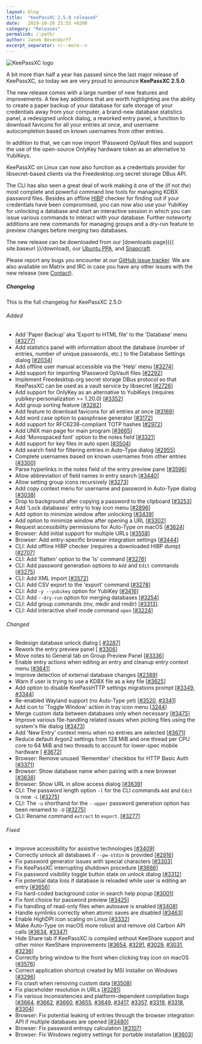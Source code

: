 ```yaml
---
layout: blog
title:  "KeePassXC 2.5.0 released"
date:   2019-10-26 23:55 +0200
category: "Releases"
permalink: /:path/
author: Janek Bevendorff
excerpt_separator: <!--more-->
---
```


<div class="blog-teaser-img">
<img src="{{ site.baseurl }}/logo.png" alt="KeePassXC logo">
</div>

A bit more than half a year has passed since the last major release of KeePassXC, so today we
are very proud to announce **KeePassXC 2.5.0**.

The new release comes with a large number of new features and improvements. A few key additions
that are worth highlighting are the ability to create a paper backup of your database for safe
storage of your credentials away from your computer, a brand-new database statistics panel, a redesigned
unlock dialog, a reworked entry panel, a function to download favicons for all your entries at once,
and username autocompletion based on known usernames from other entries.

<!--more-->

In addition to that, we can now import 1Password OpVault files and support the use
of the open-source OnlyKey hardware token as an alternative to YubiKeys.

KeePassXC on Linux can now also function as a credentials provider for libsecret-based clients
via the Freedesktop.org secret storage DBus API.

The CLI has also seen a great deal of work making it one of the (if not *the*) most complete and powerful
command line tools for managing KDBX password files. Besides an offline [HIBP](https://haveibeenpwned.com/)
checker for finding out if your credentials have been compromised, you can now also use
your YubiKey for unlocking a database and start an interactive session in which you can issue
various commands to interact with your database. Further noteworty additions are new commands for
managing groups and a dry-run feature to preview changes before merging two databases.


The new release can be downloaded from our
[downloads page]({{ site.baseurl }}/download), our
[Ubuntu PPA](https://launchpad.net/~phoerious/+archive/ubuntu/keepassxc/),
and [Snapcraft](https://snapcraft.io/keepassxc/).

Please report any bugs you encounter at our [GitHub issue tracker](https://github.com/keepassxreboot/keepassxc/issues).
We are also available on Matrix and IRC in case you have any other issues with the new release
(see [Contact](/team/#contact)).

<h5 id="changelog" style="clear: left">Changelog</h5>

This is the full changelog for KeePassXC 2.5.0:

<h6>Added</h6>

- Add 'Paper Backup' aka 'Export to HTML file' to the 'Database' menu [[#3277](https://github.com/keepassxreboot/keepassxc/pull/3277)]
- Add statistics panel with information about the database (number of entries, number of unique passwords, etc.) to the Database Settings dialog [[#2034](https://github.com/keepassxreboot/keepassxc/issues/2034)]
- Add offline user manual accessible via the 'Help' menu [[#3274](https://github.com/keepassxreboot/keepassxc/issues/3274)]
- Add support for importing 1Password OpVault files [[#2292](https://github.com/keepassxreboot/keepassxc/issues/2292)]
- Implement Freedesktop.org secret storage DBus protocol so that KeePassXC can be used as a vault service by libsecret [[#2726](https://github.com/keepassxreboot/keepassxc/issues/2726)]
- Add support for OnlyKey as an alternative to YubiKeys (requires yubikey-personalization >= 1.20.0) [[#3352](https://github.com/keepassxreboot/keepassxc/issues/3352)]
- Add group sorting feature [[#3282](https://github.com/keepassxreboot/keepassxc/issues/3282)]
- Add feature to download favicons for all entries at once [[#3169](https://github.com/keepassxreboot/keepassxc/issues/3169)]
- Add word case option to passphrase generator [[#3172](https://github.com/keepassxreboot/keepassxc/issues/3172)]
- Add support for RFC6238-compliant TOTP hashes [[#2972](https://github.com/keepassxreboot/keepassxc/issues/2972)]
- Add UNIX man page for main program [[#3665](https://github.com/keepassxreboot/keepassxc/issues/3665)]
- Add 'Monospaced font' option to the notes field [[#3321](https://github.com/keepassxreboot/keepassxc/issues/3321)]
- Add support for key files in auto open [[#3504](https://github.com/keepassxreboot/keepassxc/issues/3504)]
- Add search field for filtering entries in Auto-Type dialog [[#2955](https://github.com/keepassxreboot/keepassxc/issues/2955)]
- Complete usernames based on known usernames from other entries [[#3300](https://github.com/keepassxreboot/keepassxc/issues/3300)]
- Parse hyperlinks in the notes field of the entry preview pane [[#3596](https://github.com/keepassxreboot/keepassxc/issues/3596)]
- Allow abbreviation of field names in entry search [[#3440](https://github.com/keepassxreboot/keepassxc/issues/3440)]
- Allow setting group icons recursively [[#3273](https://github.com/keepassxreboot/keepassxc/issues/3273)]
- Add copy context menu for username and password in Auto-Type dialog [[#3038](https://github.com/keepassxreboot/keepassxc/issues/3038)]
- Drop to background after copying a password to the clipboard [[#3253](https://github.com/keepassxreboot/keepassxc/issues/3253)]
- Add 'Lock databases' entry to tray icon menu [[#2896](https://github.com/keepassxreboot/keepassxc/issues/2896)]
- Add option to minimize window after unlocking [[#3439](https://github.com/keepassxreboot/keepassxc/issues/3439)]
- Add option to minimize window after opening a URL [[#3302](https://github.com/keepassxreboot/keepassxc/issues/3302)]
- Request accessibility permissions for Auto-Type on macOS [[#3624](https://github.com/keepassxreboot/keepassxc/issues/3624)]
- Browser: Add initial support for multiple URLs [[#3558](https://github.com/keepassxreboot/keepassxc/issues/3558)]
- Browser: Add entry-specific browser integration settings [[#3444](https://github.com/keepassxreboot/keepassxc/issues/3444)]
- CLI: Add offline HIBP checker (requires a downloaded HIBP dump) [[#2707](https://github.com/keepassxreboot/keepassxc/issues/2707)]
- CLI: Add 'flatten' option to the 'ls' command [[#3276](https://github.com/keepassxreboot/keepassxc/issues/3276)]
- CLI: Add password generation options to `Add` and `Edit` commands [[#3275](https://github.com/keepassxreboot/keepassxc/issues/3275)]
- CLI: Add XML import [[#3572](https://github.com/keepassxreboot/keepassxc/issues/3572)]
- CLI: Add CSV export to the 'export' command [[#3278](https://github.com/keepassxreboot/keepassxc/issues/3278)]
- CLI: Add `-y --yubikey` option for YubiKey [[#3416](https://github.com/keepassxreboot/keepassxc/issues/3416)]
- CLI: Add `--dry-run` option for merging databases [[#3254](https://github.com/keepassxreboot/keepassxc/issues/3254)]
- CLI: Add group commands (mv, mkdir and rmdir) [[#3313](https://github.com/keepassxreboot/keepassxc/issues/3313)].
- CLI: Add interactive shell mode command `open` [[#3224](https://github.com/keepassxreboot/keepassxc/issues/3224)]

<h6>Changed</h6>

- Redesign database unlock dialog [ [#3287](https://github.com/keepassxreboot/keepassxc/issues/3287)]
- Rework the entry preview panel [ [#3306](https://github.com/keepassxreboot/keepassxc/issues/3306)]
- Move notes to General tab on Group Preview Panel [[#3336](https://github.com/keepassxreboot/keepassxc/issues/3336)]
- Enable entry actions when editing an entry and cleanup entry context menu  [[#3641](https://github.com/keepassxreboot/keepassxc/issues/3641)]
- Improve detection of external database changes  [[#2389](https://github.com/keepassxreboot/keepassxc/issues/2389)]
- Warn if user is trying to use a KDBX file as a key file [[#3625](https://github.com/keepassxreboot/keepassxc/issues/3625)]
- Add option to disable KeePassHTTP settings migrations prompt [[#3349](https://github.com/keepassxreboot/keepassxc/issues/3349), [#3344](https://github.com/keepassxreboot/keepassxc/issues/3344)]
- Re-enabled Wayland support (no Auto-Type yet) [[#3520](https://github.com/keepassxreboot/keepassxc/issues/3520), [#3341](https://github.com/keepassxreboot/keepassxc/issues/3341)]
- Add icon to 'Toggle Window' action in tray icon menu [[3244](https://github.com/keepassxreboot/keepassxc/issues/3244)]
- Merge custom data between databases only when necessary [[#3475](https://github.com/keepassxreboot/keepassxc/issues/3475)]
- Improve various file-handling related issues when picking files using the system's file dialog [[#3473](https://github.com/keepassxreboot/keepassxc/issues/3473)]
- Add 'New Entry' context menu when no entries are selected [[#3671](https://github.com/keepassxreboot/keepassxc/issues/3671)]
- Reduce default Argon2 settings from 128 MiB and one thread per CPU core to 64 MiB and two threads to account for lower-spec mobile hardware [ [#3672](https://github.com/keepassxreboot/keepassxc/issues/3672)]
- Browser: Remove unused 'Remember' checkbox for HTTP Basic Auth [[#3371](https://github.com/keepassxreboot/keepassxc/issues/3371)]
- Browser: Show database name when pairing with a new browser [[#3638](https://github.com/keepassxreboot/keepassxc/issues/3638)]
- Browser: Show URL in allow access dialog [[#3639](https://github.com/keepassxreboot/keepassxc/issues/3639)]
- CLI: The password length option `-l` for the CLI commands `Add` and `Edit` is now `-L` [[#3275](https://github.com/keepassxreboot/keepassxc/issues/3275)]
- CLI: The `-u` shorthand for the `--upper` password generation option has been renamed to `-U` [[#3275](https://github.com/keepassxreboot/keepassxc/issues/3275)]
- CLI: Rename command `extract` to `export`. [[#3277](https://github.com/keepassxreboot/keepassxc/issues/3277)]

<h6>Fixed</h6>

- Improve accessibility for assistive technologies [[#3409](https://github.com/keepassxreboot/keepassxc/issues/3409)]
- Correctly unlock all databases if `--pw-stdin` is provided [[#2916](https://github.com/keepassxreboot/keepassxc/issues/2916)]
- Fix password generator issues with special characters [[#3303](https://github.com/keepassxreboot/keepassxc/issues/3303)]
- Fix KeePassXC interrupting shutdown procedure [[#3666](https://github.com/keepassxreboot/keepassxc/issues/3666)]
- Fix password visibility toggle button state on unlock dialog [[#3312](https://github.com/keepassxreboot/keepassxc/issues/3312)]
- Fix potential data loss if database is reloaded while user is editing an entry [[#3656](https://github.com/keepassxreboot/keepassxc/issues/3656)]
- Fix hard-coded background color in search help popup [[#3001](https://github.com/keepassxreboot/keepassxc/issues/3001)]
- Fix font choice for password preview [[#3425](https://github.com/keepassxreboot/keepassxc/issues/3425)]
- Fix handling of read-only files when autosave is enabled [[#3408](https://github.com/keepassxreboot/keepassxc/issues/3408)]
- Handle symlinks correctly when atomic saves are disabled [[#3463](https://github.com/keepassxreboot/keepassxc/issues/3463)]
- Enable HighDPI icon scaling on Linux [[#3332](https://github.com/keepassxreboot/keepassxc/issues/3332)]
- Make Auto-Type on macOS more robust and remove old Carbon API calls [[#3634](https://github.com/keepassxreboot/keepassxc/issues/3634), [#3347](https://github.com/keepassxreboot/keepassxc/issues/3347)]
- Hide Share tab if KeePassXC is compiled without KeeShare support and other minor KeeShare improvements [[#3654](https://github.com/keepassxreboot/keepassxc/issues/3654), [#3291](https://github.com/keepassxreboot/keepassxc/issues/3291), [#3029](https://github.com/keepassxreboot/keepassxc/issues/3029), [#3031](https://github.com/keepassxreboot/keepassxc/issues/3031), [#3236](https://github.com/keepassxreboot/keepassxc/issues/3236)]
- Correctly bring window to the front when clicking tray icon on macOS [[#3576](https://github.com/keepassxreboot/keepassxc/issues/3576)]
- Correct application shortcut created by MSI Installer on Windows [[#3296](https://github.com/keepassxreboot/keepassxc/issues/3296)]
- Fix crash when removing custom data [[#3508](https://github.com/keepassxreboot/keepassxc/issues/3508)]
- Fix placeholder resolution in URLs [[#3281](https://github.com/keepassxreboot/keepassxc/issues/3281)]
- Fix various inconsistencies and platform-dependent compilation bugs [[#3664](https://github.com/keepassxreboot/keepassxc/issues/3664), [#3662](https://github.com/keepassxreboot/keepassxc/issues/3662), [#3660](https://github.com/keepassxreboot/keepassxc/issues/3660), [#3655](https://github.com/keepassxreboot/keepassxc/issues/3655), [#3649](https://github.com/keepassxreboot/keepassxc/issues/3649), [#3417](https://github.com/keepassxreboot/keepassxc/issues/3417), [#3357](https://github.com/keepassxreboot/keepassxc/issues/3357), [#3319](https://github.com/keepassxreboot/keepassxc/issues/3319), [#3318](https://github.com/keepassxreboot/keepassxc/issues/3318), [#3304](https://github.com/keepassxreboot/keepassxc/issues/3304)]
- Browser: Fix potential leaking of entries through the browser integration API if multiple databases are opened [[#3480](https://github.com/keepassxreboot/keepassxc/issues/3480)]
- Browser: Fix password entropy calculation [[#3107](https://github.com/keepassxreboot/keepassxc/issues/3107)]
- Browser: Fix Windows registry settings for portable installation [[#3603](https://github.com/keepassxreboot/keepassxc/issues/3603)]